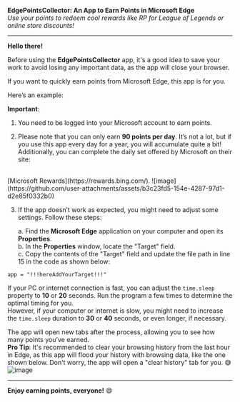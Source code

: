 **EdgePointsCollector: An App to Earn Points in Microsoft Edge**  
_Use your points to redeem cool rewards like RP for League of Legends or online store discounts!_

---

**Hello there!**

Before using the **EdgePointsCollector** app, it's a good idea to save your work to avoid losing any important data, as the app will close your browser.

If you want to quickly earn points from Microsoft Edge, this app is for you.

Here’s an example:  

**Important**:

1. You need to be logged into your Microsoft account to earn points.

2. Please note that you can only earn **90 points per day**. It’s not a lot, but if you use this app every day for a year, you will accumulate quite a bit! Additionally, you can complete the daily set offered by Microsoft on their site:
<br>
[Microsoft Rewards](https://rewards.bing.com/).
![image](https://github.com/user-attachments/assets/b3c23fd5-154e-4287-97d1-d2e85f0332b0)

3. If the app doesn’t work as expected, you might need to adjust some settings. Follow these steps:

   a. Find the **Microsoft Edge** application on your computer and open its **Properties**.  
   b. In the **Properties** window, locate the "Target" field.  
   c. Copy the contents of the "Target" field and update the file path in line 15 in the code as shown below:

```app = "!!!hereAddYourTarget!!!"```


If your PC or internet connection is fast, you can adjust the `time.sleep` property to **10** or **20** seconds. Run the program a few times to determine the optimal timing for you.  
However, if your computer or internet is slow, you might need to increase the `time.sleep` duration to **30** or **40** seconds, or even longer, if necessary.

The app will open new tabs after the process, allowing you to see how many points you’ve earned.  
**Pro Tip**: It's recommended to clear your browsing history from the last hour in Edge, as this app will flood your history with browsing data, like the one shown below. Don't worry, the app will open a "clear history" tab for you. 😅
![image](https://github.com/user-attachments/assets/80132b23-b9f3-41df-a921-d3d74fea2987)

---

**Enjoy earning points, everyone!** 😄
